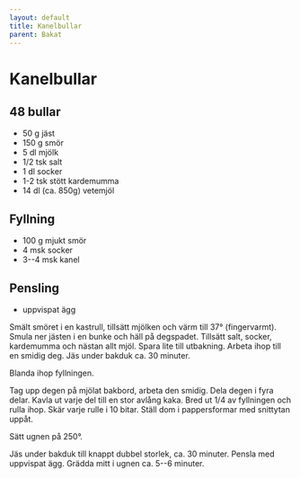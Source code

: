 ```yaml
---
layout: default
title: Kanelbullar
parent: Bakat
---
```

# Kanelbullar

## 48 bullar


- 50 g jäst
- 150 g smör
- 5 dl mjölk
- 1/2 tsk salt
- 1 dl socker
- 1-2 tsk stött kardemumma
- 14 dl (ca. 850g) vetemjöl

## Fyllning
- 100 g mjukt smör
- 4 msk socker
- 3--4 msk kanel
  
## Pensling
- uppvispat ägg


Smält smöret i en kastrull, tillsätt mjölken och värm till 37° (fingervarmt). Smula ner
jästen i en bunke och häll på degspadet. Tillsätt salt,
socker, kardemumma och nästan allt mjöl. Spara lite till utbakning. Arbeta ihop till en smidig deg.
Jäs under bakduk ca. 30 minuter.

Blanda ihop fyllningen.

Tag upp degen på mjölat bakbord, arbeta den smidig. Dela degen i fyra delar. Kavla ut
varje del till en stor avlång kaka. Bred ut 1/4 av fyllningen och rulla ihop. Skär varje
rulle i 10 bitar. Ställ dom i pappersformar med snittytan uppåt.

Sätt ugnen på 250°.

Jäs under bakduk till knappt dubbel storlek, ca. 30 minuter. Pensla med uppvispat ägg.
Grädda mitt i ugnen ca. 5--6 minuter.